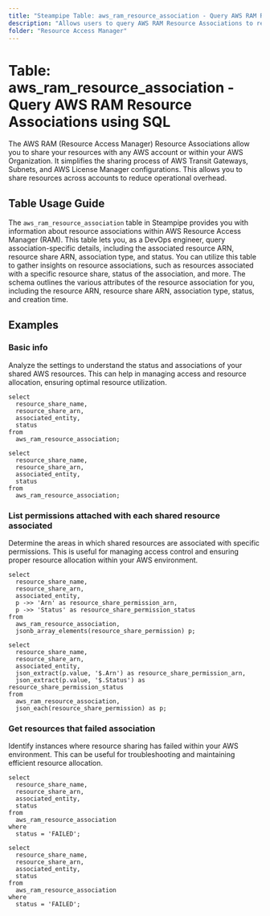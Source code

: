```yaml
---
title: "Steampipe Table: aws_ram_resource_association - Query AWS RAM Resource Associations using SQL"
description: "Allows users to query AWS RAM Resource Associations to retrieve information about the associations between resources and resource shares."
folder: "Resource Access Manager"
---
```


# Table: aws_ram_resource_association - Query AWS RAM Resource Associations using SQL

The AWS RAM (Resource Access Manager) Resource Associations allow you to share your resources with any AWS account or within your AWS Organization. It simplifies the sharing process of AWS Transit Gateways, Subnets, and AWS License Manager configurations. This allows you to share resources across accounts to reduce operational overhead.

## Table Usage Guide

The `aws_ram_resource_association` table in Steampipe provides you with information about resource associations within AWS Resource Access Manager (RAM). This table lets you, as a DevOps engineer, query association-specific details, including the associated resource ARN, resource share ARN, association type, and status. You can utilize this table to gather insights on resource associations, such as resources associated with a specific resource share, status of the association, and more. The schema outlines the various attributes of the resource association for you, including the resource ARN, resource share ARN, association type, status, and creation time.

## Examples

### Basic info
Analyze the settings to understand the status and associations of your shared AWS resources. This can help in managing access and resource allocation, ensuring optimal resource utilization.

```sql+postgres
select
  resource_share_name,
  resource_share_arn,
  associated_entity,
  status
from
  aws_ram_resource_association;
```

```sql+sqlite
select
  resource_share_name,
  resource_share_arn,
  associated_entity,
  status
from
  aws_ram_resource_association;
```

### List permissions attached with each shared resource associated
Determine the areas in which shared resources are associated with specific permissions. This is useful for managing access control and ensuring proper resource allocation within your AWS environment.

```sql+postgres
select
  resource_share_name,
  resource_share_arn,
  associated_entity,
  p ->> 'Arn' as resource_share_permission_arn,
  p ->> 'Status' as resource_share_permission_status
from
  aws_ram_resource_association,
  jsonb_array_elements(resource_share_permission) p;
```

```sql+sqlite
select
  resource_share_name,
  resource_share_arn,
  associated_entity,
  json_extract(p.value, '$.Arn') as resource_share_permission_arn,
  json_extract(p.value, '$.Status') as resource_share_permission_status
from
  aws_ram_resource_association,
  json_each(resource_share_permission) as p;
```

### Get resources that failed association
Identify instances where resource sharing has failed within your AWS environment. This can be useful for troubleshooting and maintaining efficient resource allocation.

```sql+postgres
select
  resource_share_name,
  resource_share_arn,
  associated_entity,
  status
from
  aws_ram_resource_association
where
  status = 'FAILED';
```

```sql+sqlite
select
  resource_share_name,
  resource_share_arn,
  associated_entity,
  status
from
  aws_ram_resource_association
where
  status = 'FAILED';
```